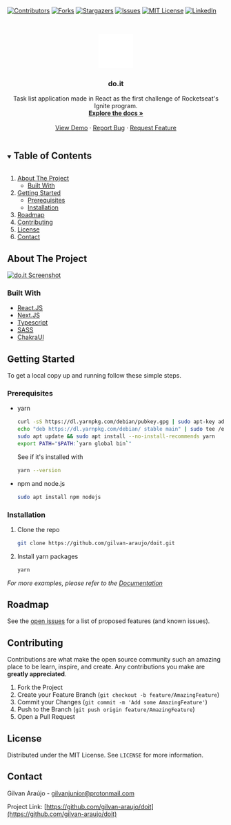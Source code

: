 <!--
*** Thanks for checking out the Best-README-Template. If you have a suggestion
*** that would make this better, please fork the repo and create a pull request
*** or simply open an issue with the tag "enhancement".
*** Thanks again! Now go create something AMAZING! :D
***
***
***
*** To avoid retyping too much info. Do a search and replace for the following:
*** gilvan-araujo, doit, twitter_handle, gilvanjunior@protonmail.com, To.Do, Task list application made in React as the first challenge of Rocketseat's Ignite program.
-->

<!-- PROJECT SHIELDS -->
<!--
*** I'm using markdown "reference style" links for readability.
*** Reference links are enclosed in brackets [ ] instead of parentheses ( ).
*** See the bottom of this document for the declaration of the reference variables
*** for contributors-url, forks-url, etc. This is an optional, concise syntax you may use.
*** https://www.markdownguide.org/basic-syntax/#reference-style-links
-->
[![Contributors][contributors-shield]][contributors-url]
[![Forks][forks-shield]][forks-url]
[![Stargazers][stars-shield]][stars-url]
[![Issues][issues-shield]][issues-url]
[![MIT License][license-shield]][license-url]
[![LinkedIn][linkedin-shield]][linkedin-url]

<!-- PROJECT LOGO -->
<br />
<p align="center">
  <a href="https://github.com/gilvan-araujo/doit">
    <img src="public/logo.svg" alt="Logo" width="80" height="80">
  </a>

  <h3 align="center">do.it</h3>

  <p align="center">
    Task list application made in React as the first challenge of Rocketseat's Ignite program.
    <br />
    <a href="https://github.com/gilvan-araujo/doit"><strong>Explore the docs »</strong></a>
    <br />
    <br />
    <a href="https://github.com/gilvan-araujo/doit">View Demo</a>
    ·
    <a href="https://github.com/gilvan-araujo/doit/issues">Report Bug</a>
    ·
    <a href="https://github.com/gilvan-araujo/doit/issues">Request Feature</a>
  </p>
</p>

<!-- TABLE OF CONTENTS -->
<details open="open">
  <summary><h2 style="display: inline-block">Table of Contents</h2></summary>
  <ol>
    <li>
      <a href="#about-the-project">About The Project</a>
      <ul>
        <li><a href="#built-with">Built With</a></li>
      </ul>
    </li>
    <li>
      <a href="#getting-started">Getting Started</a>
      <ul>
        <li><a href="#prerequisites">Prerequisites</a></li>
        <li><a href="#installation">Installation</a></li>
      </ul>
    </li>
    <!-- <li><a href="#usage">Usage</a></li> -->
    <li><a href="#roadmap">Roadmap</a></li>
    <li><a href="#contributing">Contributing</a></li>
    <li><a href="#license">License</a></li>
    <li><a href="#contact">Contact</a></li>
    <!-- <li><a href="#acknowledgements">Acknowledgements</a></li> -->
  </ol>
</details>

<!-- ABOUT THE PROJECT -->
## About The Project

[![do.it Screenshot](https://user-images.githubusercontent.com/45008443/120551090-0637d880-c3cc-11eb-826f-6ff6b2bf7b61.png)](https://do-it-grey.vercel.app/)

### Built With

* [React.JS](https://reactjs.org/)
* [Next.JS](https://nextjs.org/)
* [Typescript](https://www.typescriptlang.org/)
* [SASS](https://sass-lang.com/)
* [ChakraUI](https://chakra-ui.com/)

<!-- GETTING STARTED -->
## Getting Started

To get a local copy up and running follow these simple steps.

### Prerequisites

* yarn

  ```sh
  curl -sS https://dl.yarnpkg.com/debian/pubkey.gpg | sudo apt-key add -
  echo "deb https://dl.yarnpkg.com/debian/ stable main" | sudo tee /etc/apt/sources.list.d/yarn.list
  sudo apt update && sudo apt install --no-install-recommends yarn
  export PATH="$PATH:`yarn global bin`"
  ```

  See if it's installed with

  ```sh
  yarn --version
  ```

* npm and node.js

  ```sh
  sudo apt install npm nodejs
  ```

### Installation

1. Clone the repo

   ```sh
   git clone https://github.com/gilvan-araujo/doit.git
   ```

2. Install yarn packages

   ```sh
   yarn
   ```

<!-- USAGE EXAMPLES -->
<!-- ## Usage

Video demonstration -->

_For more examples, please refer to the [Documentation](https://example.com)_

<!-- ROADMAP -->
## Roadmap

See the [open issues](https://github.com/gilvan-araujo/doit/issues) for a list of proposed features (and known issues).

<!-- CONTRIBUTING -->
## Contributing

Contributions are what make the open source community such an amazing place to be learn, inspire, and create. Any contributions you make are **greatly appreciated**.

1. Fork the Project
2. Create your Feature Branch (`git checkout -b feature/AmazingFeature`)
3. Commit your Changes (`git commit -m 'Add some AmazingFeature'`)
4. Push to the Branch (`git push origin feature/AmazingFeature`)
5. Open a Pull Request

<!-- LICENSE -->
## License

Distributed under the MIT License. See `LICENSE` for more information.

<!-- CONTACT -->
## Contact

Gilvan Araújo - gilvanjunior@protonmail.com

Project Link: [https://github.com/gilvan-araujo/doit](https://github.com/gilvan-araujo/doit)

<!-- ACKNOWLEDGEMENTS -->
<!-- ## Acknowledgements

* []()
* []()
* []() -->

<!-- MARKDOWN LINKS & IMAGES -->
<!-- https://www.markdownguide.org/basic-syntax/#reference-style-links -->
[contributors-shield]: https://img.shields.io/github/contributors/gilvan-araujo/doit.svg?style=for-the-badge
[contributors-url]: https://github.com/gilvan-araujo/doit/graphs/contributors
[forks-shield]: https://img.shields.io/github/forks/gilvan-araujo/doit.svg?style=for-the-badge
[forks-url]: https://github.com/gilvan-araujo/doit/network/members
[stars-shield]: https://img.shields.io/github/stars/gilvan-araujo/doit.svg?style=for-the-badge
[stars-url]: https://github.com/gilvan-araujo/doit/stargazers
[issues-shield]: https://img.shields.io/github/issues/gilvan-araujo/doit.svg?style=for-the-badge
[issues-url]: https://github.com/gilvan-araujo/doit/issues
[license-shield]: https://img.shields.io/github/license/gilvan-araujo/doit.svg?style=for-the-badge
[license-url]: https://github.com/gilvan-araujo/doit/blob/master/LICENSE.txt
[linkedin-shield]: https://img.shields.io/badge/-LinkedIn-black.svg?style=for-the-badge&logo=linkedin&colorB=555
[linkedin-url]: https://linkedin.com/in/gilvan-araujo
